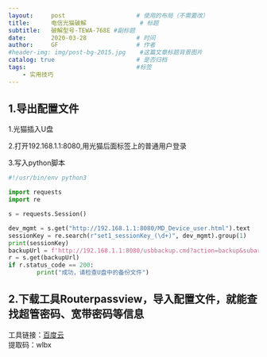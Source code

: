```yaml
---
layout:     post                    # 使用的布局（不需要改）
title:      电信光猫破解               # 标题 
subtitle:   破解型号-TEWA-768E #副标题
date:       2020-03-28              # 时间
author:     GF                      # 作者
#header-img: img/post-bg-2015.jpg    #这篇文章标题背景图片
catalog: true                       # 是否归档
tags:                               #标签
    - 实用技巧
---
```


## 1.导出配置文件
1.光猫插入U盘  

2.打开192.168.1.1:8080,用光猫后面标签上的普通用户登录  

3.写入python脚本  

```python
#!/usr/bin/env python3

import requests
import re

s = requests.Session()

dev_mgmt = s.get("http://192.168.1.1:8080/MD_Device_user.html").text
sessionKey = re.search(r"set1_sessionKey_(\d+)", dev_mgmt).group(1)
print(sessionKey)
backupUrl = f'http://192.168.1.1:8080/usbbackup.cmd?action=backup&subarea=usb1_1&set1_sessionKey=set1_sessionKey_{sessionKey}'
r = s.get(backupUrl)
if r.status_code == 200:
        print("成功，请检查U盘中的备份文件")
```
## 2.下载工具Routerpassview，导入配置文件，就能查找超管密码、宽带密码等信息
工具链接：[百度云](https://pan.baidu.com/s/1uYT_KaAHxMzutozpEFMuig)  
提取码：wlbx